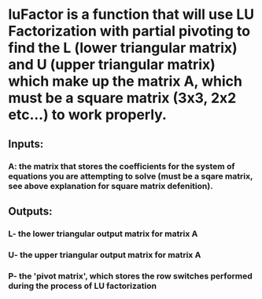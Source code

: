 # luFactor is a function that will use LU Factorization with partial pivoting to find the L (lower triangular matrix) and U (upper triangular matrix) which make up the matrix A, which must be a square matrix (3x3, 2x2 etc...) to work properly.

## Inputs:
### A: the matrix that stores the coefficients for the system of equations you are attempting to solve (must be a sqare matrix, see above explanation for square matrix defenition).

## Outputs:
###  L- the lower triangular output matrix for matrix A 
### U- the upper triangular output matrix for matrix A
### P- the 'pivot matrix', which stores the row switches performed during the process of LU factorization
